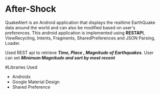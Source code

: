 # After-Shock
QuakeAlert is an Android application that displays the realtime EarthQuake data around the world and can also be modified based on user's preferences.
This android application is implemented using **RESTAPI**, ViewRecycling, Intents, Fragments, SharedPreferences and JSON Parsing, Loader.

Used REST api to retrieve ***Time, Place , Magnitude of Earthquakes***.
User can set ***Minimum Magnitude and sort by most recent***

#Libraries Used
- Androidx
- Google Material Design
- Shared Preference
